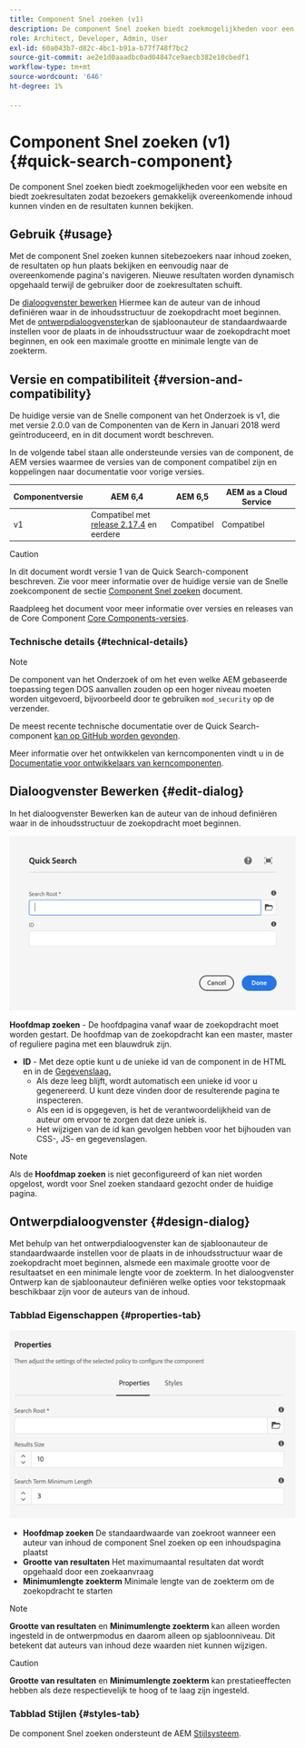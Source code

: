 ```yaml
---
title: Component Snel zoeken (v1)
description: De component Snel zoeken biedt zoekmogelijkheden voor een website en biedt zoekresultaten zodat bezoekers de site kunnen doorzoeken en de resultaten kunnen filteren.
role: Architect, Developer, Admin, User
exl-id: 60a043b7-d82c-4bc1-b91a-b77f748f7bc2
source-git-commit: ae2e1d0aaadbc0ad04847ce9aecb382e10cbedf1
workflow-type: tm+mt
source-wordcount: '646'
ht-degree: 1%

---
```


# Component Snel zoeken (v1) {#quick-search-component}

De component Snel zoeken biedt zoekmogelijkheden voor een website en biedt zoekresultaten zodat bezoekers gemakkelijk overeenkomende inhoud kunnen vinden en de resultaten kunnen bekijken.

## Gebruik {#usage}

Met de component Snel zoeken kunnen sitebezoekers naar inhoud zoeken, de resultaten op hun plaats bekijken en eenvoudig naar de overeenkomende pagina&#39;s navigeren. Nieuwe resultaten worden dynamisch opgehaald terwijl de gebruiker door de zoekresultaten schuift.

De [dialoogvenster bewerken](#edit-dialog) Hiermee kan de auteur van de inhoud definiëren waar in de inhoudsstructuur de zoekopdracht moet beginnen. Met de [ontwerpdialoogvenster](#design-dialog)kan de sjabloonauteur de standaardwaarde instellen voor de plaats in de inhoudsstructuur waar de zoekopdracht moet beginnen, en ook een maximale grootte en minimale lengte van de zoekterm.

## Versie en compatibiliteit {#version-and-compatibility}

De huidige versie van de Snelle component van het Onderzoek is v1, die met versie 2.0.0 van de Componenten van de Kern in Januari 2018 werd geïntroduceerd, en in dit document wordt beschreven.

In de volgende tabel staan alle ondersteunde versies van de component, de AEM versies waarmee de versies van de component compatibel zijn en koppelingen naar documentatie voor vorige versies.

| Componentversie | AEM 6,4 | AEM 6,5 | AEM as a Cloud Service |
|--- |--- |--- |---|
| v1 | Compatibel met<br>[release 2.17.4](/help/versions.md) en eerdere | Compatibel | Compatibel |

>[!CAUTION]
>
>In dit document wordt versie 1 van de Quick Search-component beschreven.
>Zie voor meer informatie over de huidige versie van de Snelle zoekcomponent de sectie [Component Snel zoeken](/help/components/quick-search.md) document.

Raadpleeg het document voor meer informatie over versies en releases van de Core Component [Core Components-versies](/help/versions.md).

### Technische details {#technical-details}

>[!NOTE]
>
>De component van het Onderzoek of om het even welke AEM gebaseerde toepassing tegen DOS aanvallen zouden op een hoger niveau moeten worden uitgevoerd, bijvoorbeeld door te gebruiken `mod_security` op de verzender.

De meest recente technische documentatie over de Quick Search-component [kan op GitHub worden gevonden](https://adobe.com/go/aem_cmp_tech_search_v1).

Meer informatie over het ontwikkelen van kerncomponenten vindt u in de [Documentatie voor ontwikkelaars van kerncomponenten](/help/developing/overview.md).

## Dialoogvenster Bewerken {#edit-dialog}

In het dialoogvenster Bewerken kan de auteur van de inhoud definiëren waar in de inhoudsstructuur de zoekopdracht moet beginnen.

![Dialoogvenster Snel zoeken in component bewerken](/help/assets/quick-search-edit.png)

**Hoofdmap zoeken** - De hoofdpagina vanaf waar de zoekopdracht moet worden gestart. De hoofdmap van de zoekopdracht kan een master, master of reguliere pagina met een blauwdruk zijn.
* **ID** - Met deze optie kunt u de unieke id van de component in de HTML en in de [Gegevenslaag.](/help/developing/data-layer/overview.md)
   * Als deze leeg blijft, wordt automatisch een unieke id voor u gegenereerd. U kunt deze vinden door de resulterende pagina te inspecteren.
   * Als een id is opgegeven, is het de verantwoordelijkheid van de auteur om ervoor te zorgen dat deze uniek is.
   * Het wijzigen van de id kan gevolgen hebben voor het bijhouden van CSS-, JS- en gegevenslagen.

>[!NOTE]
>
>Als de **Hoofdmap zoeken** is niet geconfigureerd of kan niet worden opgelost, wordt voor Snel zoeken standaard gezocht onder de huidige pagina.

## Ontwerpdialoogvenster {#design-dialog}

Met behulp van het ontwerpdialoogvenster kan de sjabloonauteur de standaardwaarde instellen voor de plaats in de inhoudsstructuur waar de zoekopdracht moet beginnen, alsmede een maximale grootte voor de resultaatset en een minimale lengte voor de zoekterm. In het dialoogvenster Ontwerp kan de sjabloonauteur definiëren welke opties voor tekstopmaak beschikbaar zijn voor de auteurs van de inhoud.

### Tabblad Eigenschappen {#properties-tab}

![Het ontwerpdialoogvenster van de component Snel zoeken](/help/assets/quick-search-design.png)

* **Hoofdmap zoeken**
De standaardwaarde van zoekroot wanneer een auteur van inhoud de component Snel zoeken op een inhoudspagina plaatst
* **Grootte van resultaten**
Het maximumaantal resultaten dat wordt opgehaald door een zoekaanvraag
* **Minimumlengte zoekterm**
Minimale lengte van de zoekterm om de zoekopdracht te starten

>[!NOTE]
>
>**Grootte van resultaten** en **Minimumlengte zoekterm** kan alleen worden ingesteld in de ontwerpmodus en daarom alleen op sjabloonniveau. Dit betekent dat auteurs van inhoud deze waarden niet kunnen wijzigen.

>[!CAUTION]
>
>**Grootte van resultaten** en **Minimumlengte zoekterm** kan prestatieeffecten hebben als deze respectievelijk te hoog of te laag zijn ingesteld.

### Tabblad Stijlen {#styles-tab}

De component Snel zoeken ondersteunt de AEM [Stijlsysteem](/help/get-started/authoring.md#component-styling).
